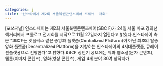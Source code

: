 ```yaml
---
categories: j
title: "인스타페이 제2회 서울북앤콘텐츠페어 프리뷰  개최"
---
```

[포쓰저널] 인스타페이는 제2회 서울북앤콘텐츠페어(SBC F)가 24일 서울 마포 경의선 책거리에서 프롤로그 전시회를 시작으로 11월 27일까지 열린다고 밝혔다.인스타페이 측은 "SBCF는 넷플릭스 같은 중앙화 플랫폼(Centralized Platform)이 아닌 최초의 탈중앙화 플랫폼(Decentralized Platform)을 지향하는 인스타페이의 4세대플랫폼, 큐레이션플랫폼으로 진행한다"고 밝혔다.SBCF 상반기 공모에는 책과 웹소설(문자 콘텐츠), 웹툰(이미지 콘텐츠), 영화(영상 콘텐츠), 게임 4개 분야 30여 창작자가